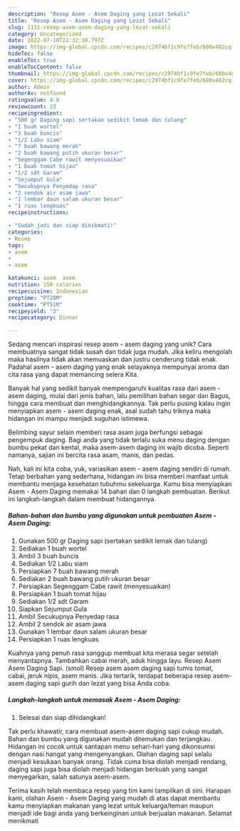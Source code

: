 ```yaml
---
description: "Resep Asem - Asem Daging yang Lezat Sekali"
title: "Resep Asem - Asem Daging yang Lezat Sekali"
slug: 1131-resep-asem-asem-daging-yang-lezat-sekali
category: Uncategorized
date: 2022-07-10T22:32:10.797Z
image: https://img-global.cpcdn.com/recipes/c2974bf1c9fe7feb/680x482cq70/asem-asem-daging-foto-resep-utama.jpg
hideToc: false
enableToc: true
enableTocContent: false
thumbnail: https://img-global.cpcdn.com/recipes/c2974bf1c9fe7feb/680x482cq70/asem-asem-daging-foto-resep-utama.jpg
cover: https://img-global.cpcdn.com/recipes/c2974bf1c9fe7feb/680x482cq70/asem-asem-daging-foto-resep-utama.jpg
author: Admin
authorAv: notfound
ratingvalue: 4.8
reviewcount: 23
recipeingredient:
- "500 gr Daging sapi sertakan sedikit lemak dan tulang"
- "1 buah wortel"
- "3 buah buncis"
- "1/2 Labu siam"
- "7 buah bawang merah"
- "2 buah bawang putih ukuran besar"
- "Segenggam Cabe rawit menyesuaikan"
- "1 buah tomat hijau"
- "1/2 sdt Garam"
- "Sejumput Gula"
- "Secukupnya Penyedap rasa"
- "2 sendok air asam jawa"
- "1 lembar daun salam ukuran besar"
- "1 ruas lengkuas"
recipeinstructions:

- "Sudah jadi dan siap dinikmati!"
categories:
- Resep
tags:
- asem
- 
- asem

katakunci: asem  asem 
nutrition: 150 calories
recipecuisine: Indonesian
preptime: "PT28M"
cooktime: "PT51M"
recipeyield: "3"
recipecategory: Dinner

---
```





Sedang mencari inspirasi resep asem - asem daging yang unik? Cara membuatnya sangat tidak susah dan tidak juga mudah. Jika keliru mengolah maka hasilnya tidak akan memuaskan dan justru cenderung tidak enak. Padahal asem - asem daging yang enak selayaknya mempunyai aroma dan cita rasa yang dapat memancing selera Kita.





Banyak hal yang sedikit banyak mempengaruhi kualitas rasa dari asem - asem daging, mulai dari jenis bahan, lalu pemilihan bahan segar dan Bagus, hingga cara membuat dan menghidangkannya. Tak perlu pusing kalau ingin menyiapkan asem - asem daging enak,      asal sudah tahu triknya maka hidangan ini mampu menjadi suguhan istimewa.














Belimbing sayur selain memberi rasa asam juga berfungsi sebagai pengempuk daging. Bagi anda yang tidak terlalu suka menu daging dengan bumbu pekat dan kental, maka asem-asem daging ini wajib dicoba. Seperti namanya, sajian ini bercita rasa asam, manis, dan pedas.






Nah, kali ini kita coba, yuk, variasikan asem - asem daging sendiri di rumah. Tetap berbahan yang sederhana, hidangan ini bisa memberi manfaat untuk membantu menjaga kesehatan tubuhmu sekeluarga. Kamu bisa menyiapkan Asem - Asem Daging memakai 14 bahan dan 0 langkah pembuatan. Berikut ini langkah-langkah dalam membuat hidangannya.

<!--inarticleads1-->

##### Bahan-bahan dan bumbu yang digunakan untuk pembuatan Asem - Asem Daging:

1. Gunakan 500 gr Daging sapi (sertakan sedikit lemak dan tulang)
1. Sediakan 1 buah wortel
1. Ambil 3 buah buncis
1. Sediakan 1/2 Labu siam
1. Persiapkan 7 buah bawang merah
1. Sediakan 2 buah bawang putih ukuran besar
1. Persiapkan Segenggam Cabe rawit (menyesuaikan)
1. Persiapkan 1 buah tomat hijau
1. Sediakan 1/2 sdt Garam
1. Siapkan Sejumput Gula
1. Ambil Secukupnya Penyedap rasa
1. Ambil 2 sendok air asam jawa
1. Gunakan 1 lembar daun salam ukuran besar
1. Persiapkan 1 ruas lengkuas


Kuahnya yang penuh rasa sanggup membuat kita merasa segar setelah menyantapnya. Tambahkan cabai merah, aduk hingga layu. Resep Asem Asem Daging Sapi. (smol) Resep asem asem daging sapi tumis tomat, cabai, jeruk nipis, asem manis. Jika tertarik, terdapat beberapa resep asem-asem daging sapi gurih dan lezat yang bisa Anda coba. 

<!--inarticleads2-->

##### Langkah-langkah untuk memasak Asem - Asem Daging:


1. Selesai dan siap dihidangkan!

Tak perlu khawatir, cara membuat asem-asem daging sapi cukup mudah. Bahan dan bumbu yang digunakan mudah ditemukan dan terjangkau. Hidangan ini cocok untuk santapan menu sehari-hari yang dikonsumsi dengan nasi hangat yang mengenyangkan. Olahan daging sapi selalu menjadi kesukaan banyak orang. Tidak cuma bisa diolah menjadi rendang, daging sapi juga bisa diolah menjadi hidangan berkuah yang sangat menyegarkan, salah satunya asem-asem. 

Terima kasih telah membaca resep yang tim kami tampilkan di sini. Harapan kami, olahan Asem - Asem Daging yang mudah di atas dapat membantu kamu menyiapkan makanan yang lezat untuk keluarga/teman maupun menjadi ide bagi anda yang berkeinginan untuk berjualan makanan. Selamat menikmati
